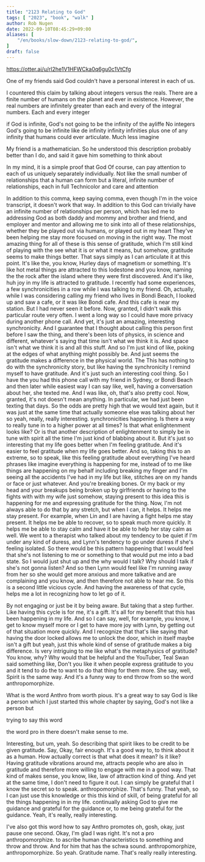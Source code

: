 ```yaml
---
title: "2123 Relating to God"
tags: [ "2023", "book", "walk" ]
author: Rob Nugen
date: 2022-09-10T08:45:29+09:00
aliases: [
    "/en/books/slow-down/2123-relating-to-god/",
]
draft: false
---
```


https://otter.ai/u/rI2he1V1HFWCka0q6gu0c1VtCfg

One of my friends said God couldn't have a personal interest in each
of us.

I countered this claim by talking about integers versus the
reals. There are a finite number of humans on the planet and ever in
existence. However, the real numbers are infinitely greater than each
and every of the integral numbers. Each and every integer

if God is infinite, God's not going to be the infinity of the ayliffe
No integers God's going to be infinite like de infinity infinity
infinities plus one of any infinity that humans could ever
articulate. Much less imagine

My friend is a mathematician. So he understood this description
probably better than I do, and said it gave him something to think
about

In my mind, it is a simple proof that God Of course, can pay attention
to each of us uniquely separately individually. Not like the small
number of relationships that a human can form but a literal, infinite
number of relationships, each in full Technicolor and care and
attention

In addition to this comma, keep saying comma, even though I'm in the
voice transcript, it doesn't work that way. In addition to this God
can trivially have an infinite number of relationships per person,
which has led me to addressing God as both daddy and mommy and brother
and friend, and employer and mentor and allowing me to sink into all
of these relationships, whether they be played out via humans, or
played out in my heart They've been helping me stay more focused on
moving in the right way. The most amazing thing for all of these is
this sense of gratitude, which I'm still kind of playing with the see
what it is or what it means, but somehow, gratitude seems to make
things better. That says simply as I can articulate it at this
point. It's like the, you know, Hurley days of magnetism or
something. It's like hot metal things are attracted to this lodestone
and you know, naming the the rock after the island where they were
first discovered. And it's like, huh joy in my life is attracted to
gratitude. I recently had some experiences, a few synchronicities in a
row while I was talking to my friend. Oh, actually, while I was
considering calling my friend who lives in Bondi Beach, I looked up
and saw a cafe, or it was like Bondi cafe. And this cafe is near my
station. But I had never seen it before. Now, granted, I didn't walk
this particular route very often. I went a long way so I could have
more privacy during another phone call. And yet, it's just an amazing,
interesting synchronicity. And I guarantee that I thought about
calling this person first before I saw the thing, and there's been
lots of physics, in science and different, whatever's saying that time
isn't what we think it is. And space isn't what we think it is and all
this stuff. And so I'm just kind of like, poking at the edges of what
anything might possibly be. And just seems the gratitude makes a
difference in the physical world. The This has nothing to do with the
synchronicity story, but like having the synchronicity I remind myself
to have gratitude. And it's just such an interesting cool thing. So I
have the you had this phone call with my friend in Sydney, or Bondi
Beach and then later while easiest way I can say like, well, having a
conversation about her, she texted me. And I was like, oh, that's also
pretty cool. Now, granted, it's not doesn't mean anything. In
particular, we had just been texting that days. So the odds are pretty
high that we would text again, but it was just at the same time that
actually someone else was talking about her so yeah, really, really
interesting. synchronicities happening. Is there a way to really tune
in to a higher power at all times? Is that what enlightenment looks
like? Or is that another description of enlightenment to simply be in
tune with spirit all the time I'm just kind of blabbing about it. But
it's just so interesting that my life goes better when I'm feeling
gratitude. And it's easier to feel gratitude when my life goes
better. And so, taking this to an extreme, so to speak, like this
feeling gratitude about everything I've heard phrases like imagine
everything is happening for me, instead of to me like things are
happening on my behalf including breaking my finger and I'm seeing all
the accidents I've had in my life but like, stitches are on my hands
or face or just whatever. And you're breaking bones. Or my back or my
head and your breakups being broken up by girlfriends or having to the
fights with with my wife just somehow, staying present to this idea
this is happening for me and expressing gratitude for the thing. Now,
I'm not always able to do that by any stretch, but when I can, it
helps. It helps me stay present. For example, when Lin and I are
having a fight helps me stay present. It helps me be able to recover,
so to speak much more quickly. It helps me be able to stay calm and
have it be able to help her stay calm as well. We went to a therapist
who talked about my tendency to be quiet if I'm under any kind of
duress, and Lynn's tendency to go under duress if she's feeling
isolated. So there would be this pattern happening that I would feel
that she's not listening to me or something to that would put me into
a bad state. So I would just shut up and the why would I talk? Why
should I talk if she's not gonna listen? And so then Lynn would feel
like I'm running away from her so she would get more anxious and more
talkative and are complaining and you know, and then therefore not
able to hear me. So this is a second little vicious cycle. And having
the awareness of that cycle, helps me a lot in recognizing how to let
go of it.

By not engaging or just be it by being aware. But taking that a step
further. Like having this cycle is for me, it's a gift. It's all for
my benefit that this has been happening in my life. And so I can say,
well, for example, you know, I get to know myself more or I get to
have more joy with Lynn, by getting out of that situation more
quickly. And I recognize that that's like saying that having the door
locked allows me to unlock the door, which in itself maybe isn't a
gift but yeah, just this whole kind of sense of gratitude makes a big
difference. Is very intriguing to me like what's the metaphysics of
gratitude? You know, why? Why would that be helpful and the YouTuber,
Teal Swan said something like, Don't you like it when people express
gratitude to you and it tend to do the to want to do that thing for
them more. She say, well, Spirit is the same way. And it's a funny way
to end throw from so the word anthropomorphize.

What is the word Anthro from worth pious. It's a great way to say God
is like a person which I just started this whole chapter by saying,
God's not like a person but

trying to say this word

the word pro in there doesn't make sense to me.

Interesting, but um, yeah. So describing that spirit likes to be
credit to be given gratitude. Say, Okay, fair enough. It's a good way
to, to think about it as a human. How actually correct is that what
does it mean? Is it like? Having gratitude vibrations around me,
attracts people who are also in gratitude and therefore more willing
to engage with me in a good way. That kind of makes sense, you know,
like, law of attraction kind of thing. And yet at the same time, I
don't need to figure it out. I can simply be grateful that I know the
secret so to speak. anthropomorphize. That's funny. That yeah, so I
can just use this knowledge or this this kind of skill, of being
grateful for all the things happening in in my life. continually
asking God to give me guidance and grateful for the guidance or, to me
being grateful for the guidance. Yeah, it's really, really
interesting.

I've also got this word how to say Anthro promotes oh, gosh, okay,
just pause one second. Okay, I'm glad I was right. It's not a pro
anthropomorphize. to ascribe human characteristics to something and
throw and throw. And for him that has the schwa
sound. anthropomorphize, anthropomorphize. So yeah. Gratitude
name. That's really really interesting.
